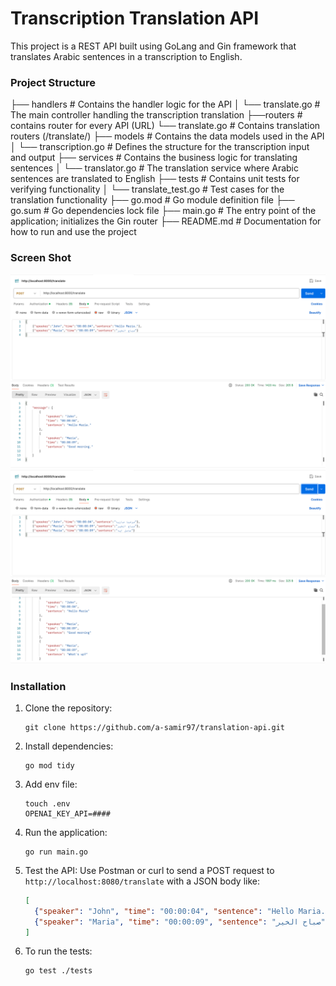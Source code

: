 # Transcription Translation API

This project is a REST API built using GoLang and Gin framework that translates Arabic sentences in a transcription to English.

### Project Structure

├── handlers            # Contains the handler logic for the API
│   └── translate.go    # The main controller handling the transcription translation
├──routers              # contains router for every API (URL)
    └── translate.go    # Contains translation routers (/translate/) 
├── models              # Contains the data models used in the API
│   └── transcription.go # Defines the structure for the transcription input and output
├── services            # Contains the business logic for translating sentences
│   └── translator.go   # The translation service where Arabic sentences are translated to English
├── tests               # Contains unit tests for verifying functionality
│   └── translate_test.go # Test cases for the translation functionality
├── go.mod              # Go module definition file
├── go.sum              # Go dependencies lock file
├── main.go             # The entry point of the application; initializes the Gin router
├── README.md           # Documentation for how to run and use the project

### Screen Shot
![Request 1](/docs/request1.png)
![Request 2](/docs/request2.png)

### Installation

1. Clone the repository:
    ```
    git clone https://github.com/a-samir97/translation-api.git
    ```
   
2. Install dependencies:
    ```
    go mod tidy
    ```
    
3. Add env file:
    ```
    touch .env
    OPENAI_KEY_API=#### 
    ```
    
4. Run the application:
    ```
    go run main.go
    ```

5. Test the API:
    Use Postman or curl to send a POST request to `http://localhost:8080/translate` with a JSON body like:
    ```json
    [
      {"speaker": "John", "time": "00:00:04", "sentence": "Hello Maria."},
      {"speaker": "Maria", "time": "00:00:09", "sentence": "صباح الخير"}
    ]
    ```

6. To run the tests:
    ```
    go test ./tests
    ```
